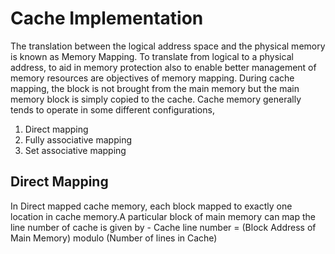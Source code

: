 # Cache Implementation
The translation between the logical address space and the physical memory is known
as Memory Mapping. To translate from logical to a physical address, to aid in memory
protection also to enable better management of memory resources are objectives of
memory mapping.
During cache mapping, the block is not brought from the main memory but the main
memory block is simply copied to the cache. Cache memory generally tends to operate
in some different configurations,
  1. Direct mapping
  2. Fully associative mapping
  3. Set associative mapping
 
 ## Direct Mapping
 In Direct mapped cache memory, each block mapped to exactly one location in cache
 memory.A particular block of main memory can map the line number of cache is given by -
 Cache line number = (Block Address of Main Memory) modulo (Number of lines in Cache)
 
